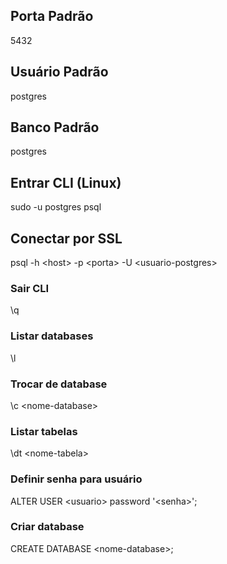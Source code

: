 ## Porta Padrão
5432

## Usuário Padrão
postgres

## Banco Padrão
postgres

## Entrar CLI (Linux)
sudo -u postgres psql

## Conectar por SSL
psql -h \<host\> -p \<porta\> -U \<usuario-postgres\> 

### Sair CLI
\q

### Listar databases
\l

### Trocar de database
\c \<nome-database\>

### Listar tabelas
\dt \<nome-tabela\>

### Definir senha para usuário
ALTER USER \<usuario\> password '\<senha\>';

### Criar database
CREATE DATABASE \<nome-database\>;
